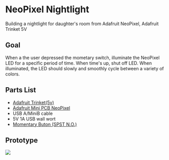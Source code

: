 # NeoPixel Nightlight

Building a nightlight for daughter's room from Adafruit NeoPixel, Adafruit Trinket 5V

## Goal

When a the user depressed the mometary switch, illuminate the NeoPixel LED for
a specific period of time. When time's up, shut off LED. When illuminated,
the LED should slowly and smoothly cycle between a variety of colors.

## Parts List

- [Adafruit Trinket(5v)](https://www.adafruit.com/product/1501)
- [Adafruit Mini PCB NeoPixel](https://www.adafruit.com/products/1612)
- USB A/MiniB cable
- 5V 1A USB wall wort
- [Momentary Buton (SPST N.O.)](https://www.sparkfun.com/products/11996)

## Prototype

![](../images/prototype.jpg?raw=true)

